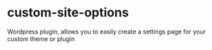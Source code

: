 # custom-site-options
Wordpress plugin, allows you to easily create a settings page for your custom theme or plugin
